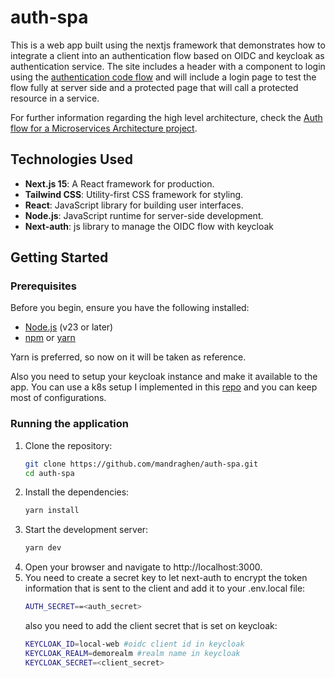 # auth-spa

This is a web app built using the nextjs framework that demonstrates how to integrate a client into an authentication flow based on OIDC and keycloak as authentication service.
The site includes a header with a component to login using the [authentication code flow](https://openid.net/specs/openid-connect-core-1_0.html#CodeFlowAuth) and will include a login page to test the flow fully at server side and a protected page that will call a protected resource in a service.

For further information regarding the high level architecture, check the [Auth flow for a Microservices Architecture project](https://github.com/users/mandraghen/projects/1).

## Technologies Used

- **Next.js 15**: A React framework for production.
- **Tailwind CSS**: Utility-first CSS framework for styling.
- **React**: JavaScript library for building user interfaces.
- **Node.js**: JavaScript runtime for server-side development.
- **Next-auth**: js library to manage the OIDC flow with keycloak

## Getting Started

### Prerequisites

Before you begin, ensure you have the following installed:

- [Node.js](https://nodejs.org/) (v23 or later)
- [npm](https://www.npmjs.com/) or [yarn](https://yarnpkg.com/)

Yarn is preferred, so now on it will be taken as reference.

Also you need to setup your keycloak instance and make it available to the app.
You can use a k8s setup I implemented in this [repo](https://github.com/mandraghen/k8s-infrastructure) and you can keep most of configurations.

### Running the application

1. Clone the repository:
    ```bash
    git clone https://github.com/mandraghen/auth-spa.git
    cd auth-spa
    ```
2. Install the dependencies:
    ```bash
    yarn install
    ```
3. Start the development server:
    ```bash
    yarn dev
    ```
4. Open your browser and navigate to http://localhost:3000.
5. You need to create a secret key to let next-auth to encrypt the token information that is sent to the client and add it to your .env.local file:
    ```bash
    AUTH_SECRET==<auth_secret>
    ```
   also you need to add the client secret that is set on keycloak:
    ```bash
    KEYCLOAK_ID=local-web #oidc client id in keycloak
    KEYCLOAK_REALM=demorealm #realm name in keycloak
    KEYCLOAK_SECRET=<client_secret>
    ```
